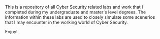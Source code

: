 This is a repository of all Cyber Security related labs and work that I completed during my undergraduate and master's level degrees.
The information within these labs are used to closely simulate some scenerios that I may encounter in the working world of Cyber Security.

Enjoy!
